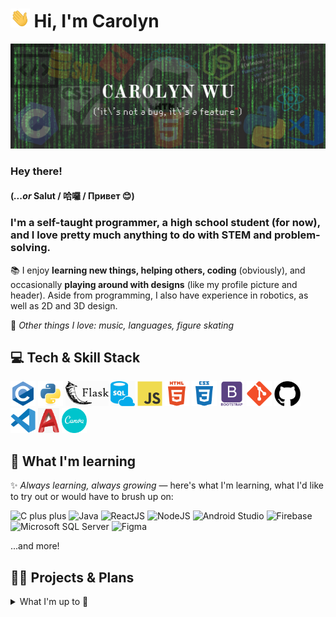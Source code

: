 # <img height="30px" alt="GIF of waving hand" src="assets/handwave.gif"> Hi, I'm Carolyn

![Header image for profile](assets/readme_header.png)

<!-- Contact information row here -->

### Hey there!

#### (*...or* Salut / 哈囉 / Привет 😊) 

### I'm a self-taught programmer, a high school student (for now), and I love pretty much anything to do with STEM and problem-solving.
📚 I enjoy **learning new things, helping others, coding** (obviously), and occasionally **playing around with designs** (like my profile picture and header). Aside from programming, I also have experience in robotics, as well as 2D and 3D design.

💬 *Other things I love: music, languages, figure skating*

## 💻 Tech & Skill Stack

<code><img height="40" alt="The C programming language" src="assets/icons/c.svg" title="C"></code>
<code><img height="40" alt="Python" src="assets/icons/python.svg" title="Python"></code>
<code><img height="40" alt="The Flask framework" src="assets/icons/flask.svg" title="Flask"></code>
<code><img height="40" alt="SQL" src="assets/icons/sql.svg" title="SQL"></code>
<code><img height="40" alt="JavaScript" src="assets/icons/javascript.svg" title="JavaScript"></code>
<code><img height="40" alt="HTML" src="assets/icons/html.svg" title="HTML"></code>
<code><img height="40" alt="CSS" src="assets/icons/css.svg" title="CSS"></code>
<code><img height="40" alt="The Bootstrap framework" src="assets/icons/bootstrap.svg" title="Bootstrap"></code>
<code><img height="40" alt="Git" src="assets/icons/git.svg" title="Git"></code>
<code><img height="40" alt="GitHub" src="assets/icons/GitHub-Mark.svg" title="GitHub"></code>
<code><img height="40" alt="Visual Studio Code" src="assets/icons/vscode.svg" title="VS Code"></code>
<code><img height="40" alt="AutoCAD" src="assets/icons/autocad.png" title="AutoCAD"></code>
<code><img height="40" alt="Canva" src="assets/icons/canva.svg" title="Canva"></code>

## 🌱 What I'm learning

✨ *Always learning, always growing* — here's what I'm learning, what I'd like to try out or would have to brush up on:

![C plus plus](https://img.shields.io/badge/Code-C++-informational?style=flat&logo=cplusplus&logoColor=white&color=success&logoWidth=18)
![Java](https://img.shields.io/badge/Code-Java-informational?style=flat&logo=java&logoColor=white&color=success&logoWidth=18)
![ReactJS](https://img.shields.io/badge/Frontend-ReactJS-informational?style=flat&logo=react&logoColor=white&color=0078d7&logoWidth=18)
![NodeJS](https://img.shields.io/badge/Backend-NodeJS-informational?style=flat&logo=nodedotjs&logoColor=white&color=0078d7&logoWidth=18)
![Android Studio](https://img.shields.io/badge/Mobile/Tool-Android_Studio-informational?style=flat&logo=androidstudio&logoColor=white&color=yellow&logoWidth=18)
![Firebase](https://img.shields.io/badge/Server/Cloud-Firebase-informational?style=flat&logo=firebase&logoColor=white&color=yellow&logoWidth=18)
![Microsoft SQL Server](https://img.shields.io/badge/Database/Tool-Microsoft_SQL_Server-informational?style=flat&logo=microsoftsqlserver&logoColor=white&color=yellow&logoWidth=18)
![Figma](https://img.shields.io/badge/Software-Figma-informational?style=flat&logo=figma&logoColor=white&color=ff69b4&logoWidth=18)

...and more!

## 💼🔭 Projects & Plans

<details>
  <summary>What I'm up to 👀</summary>

#### [🎓 QUÉtudes-info: Guide to CEGEP](https://github.com/cw118/quetudesinfo) — my first website and large-scale coding project

*Don't know what a CEGEP is?* [Visit the site to find out 😊](https://cw118.github.io/quetudesinfo/)
- Responsive website made with `HTML, CSS, and JavaScript`, hosted by ![](https://img.shields.io/badge/GitHub_Pages-informational?style=flat&logo=github&logoColor=white&color=1a1a1a&logoWidth=16)
- Independently completed all research, design and code
- Site updates continue as colleges post new information

#### 👩‍💻 Personal website (in-progress) — my first React app
- Now learning `React`, `Netlify`, some `Node` and possibly `Sass` to develop my personal site
- Trying out wireframing and prototyping with `Figma`

#### 📌 Hackathons, workshops, coding challenges...
- Working on my portfolio and fun side projects
- Contributing to the coding community — getting involved in open source
  - I've recently been helping out with **MDN Web Docs** (both [English content](https://github.com/mdn/content) and [translated content](https://github.com/mdn/translated-content))
- Picking up new skills, mastering what I know and training my problem-solving/computational logic (have a look at some of my [repositories](https://github.com/cw118?tab=repositories)!)

</details>
